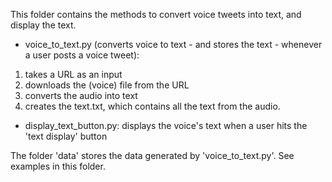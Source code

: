 This folder contains the methods to convert voice tweets into text, and display the text.

- voice_to_text.py (converts voice to text - and stores the text - whenever a user posts a voice tweet):
1) takes a URL as an input
2) downloads the (voice) file from the URL
3) converts the audio into text
4) creates the text.txt, which contains all the text from the audio.

- display_text_button.py: displays the voice's text when a user hits the 'text display' button

The folder 'data' stores the data generated by 'voice_to_text.py'. See examples in this folder.
